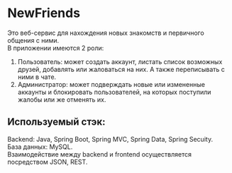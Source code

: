 # NewFriends

Это веб-сервис для нахождения новых знакомств и первичного общения с ними.  
В приложении имеются 2 роли: 
1) Пользователь: может создать аккаунт, листать список возможных друзей, добавлять или жаловаться на них. А также переписывать с ними в чате.
2) Администратор: может подверждать новые или измененные аккаунты и блокировать пользователей, на которых поступили жалобы или же отменять их.
   
## Используемый стэк:
Backend: Java, Spring Boot, Spring MVC, Spring Data, Spring Secuity.     
База данных: MySQL.       
Взаимодействие между backend и frontend осуществляется посредством JSON, REST.       

